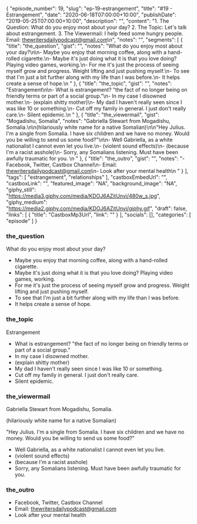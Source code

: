 {
	"episode_number": 19,
	"slug": "ep-19-estrangement",
	"title": "#19 - Estrangement",
	"date": "2020-06-18T07:00:00+10:00",
	"publishDate": "2019-05-25T07:00:00+10:00",
	"description": "",
	"content": "1. The Question: What do you enjoy most about your day? 2. The Topic: Let's talk about estrangement. 3. The Viewermail: I help feed some hungry people. Email: thewritersdailypodcast@gmail.com\n",
	"notes": "",
	"segments": [
		{
			"title": "the_question",
			"gist": "",
			"notes": "What do you enjoy most about your day?\n\n- Maybe you enjoy that morning coffee, along with a hand-rolled cigarette.\n- Maybe it's just doing what it is that you love doing? Playing video games, working.\n- For me it's just the process of seeing myself grow and progress. Weight lifting and just pushing myself.\n- To see that I'm just a bit further along with my life than I was before.\n- It helps create a sense of hope.\n      "
		},
		{
			"title": "the_topic",
			"gist": "",
			"notes": "Estrangement\n\n- What is estrangement? \"the fact of no longer being on friendly terms or part of a social group.\"\n- In my case I disowned mother.\n- (explain shitty mother)\n- My dad I haven't really seen since I was like 10 or something.\n- Cut off my family in general. I just don't really care.\n- Silent epidemic.\n      "
		},
		{
			"title": "the_viewermail",
			"gist": "Mogadishu, Somalia",
			"notes": "Gabriella Stewart from Mogadishu, Somalia.\n\n(hilariously white name for a native Somalian)\n\n\"Hey Julius. I'm a single from Somalia. I have six children and we have no money. Would you be willing to send us some food?\"\n\n- Well Gabriella, as a white nationalist I cannot even let you live.\n- (violent sound effects)\n- (because I'm a racist asshole)\n- Sorry, any Somalians listening. Must have been awfully traumatic for you. \n      "
		},
		{
			"title": "the_outro",
			"gist": "",
			"notes": "- Facebook, Twitter, Castbox Channel\n- Email: thewritersdailypodcast@gmail.com\n- Look after your mental health\n      "
		}
	],
	"tags": [
		"estrangement",
		"relationships"
	],
	"castboxEmbedUrl": "",
	"castboxLink": "",
	"featured_image": "NA",
	"background_image": "NA",
	"giphy_still": "https://media3.giphy.com/media/KDOJ6AZitUnvi/480w_s.jpg",
	"giphy_medium": "https://media2.giphy.com/media/KDOJ6AZitUnvi/giphy.gif",
	"draft": false,
	"links": [
		{
			"title": "CastboxMp3Url",
			"link": ""
		}
	],
	"socials": [],
	"categories": [
		"episode"
	]
}

### the_question

What do you enjoy most about your day?

- Maybe you enjoy that morning coffee, along with a hand-rolled cigarette.
- Maybe it's just doing what it is that you love doing? Playing video games, working.
- For me it's just the process of seeing myself grow and progress. Weight lifting and just pushing myself.
- To see that I'm just a bit further along with my life than I was before.
- It helps create a sense of hope.
      
### the_topic

Estrangement

- What is estrangement? "the fact of no longer being on friendly terms or part of a social group."
- In my case I disowned mother.
- (explain shitty mother)
- My dad I haven't really seen since I was like 10 or something.
- Cut off my family in general. I just don't really care.
- Silent epidemic.
      
### the_viewermail

Gabriella Stewart from Mogadishu, Somalia.

(hilariously white name for a native Somalian)

"Hey Julius. I'm a single from Somalia. I have six children and we have no money. Would you be willing to send us some food?"

- Well Gabriella, as a white nationalist I cannot even let you live.
- (violent sound effects)
- (because I'm a racist asshole)
- Sorry, any Somalians listening. Must have been awfully traumatic for you. 
      
### the_outro

- Facebook, Twitter, Castbox Channel
- Email: thewritersdailypodcast@gmail.com
- Look after your mental health
      
